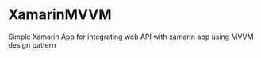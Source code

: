 # XamarinMVVM
Simple Xamarin App for integrating web API with xamarin app using MVVM design pattern
